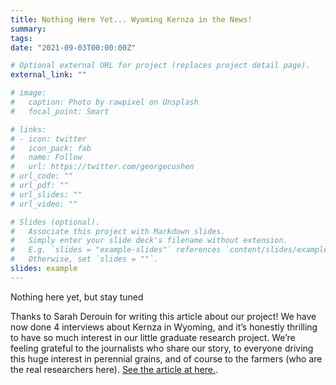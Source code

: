 ```yaml
---
title: Nothing Here Yet... Wyoming Kernza in the News!
summary: 
tags:
date: "2021-09-03T00:00:00Z"

# Optional external URL for project (replaces project detail page).
external_link: ""

# image:
#   caption: Photo by rawpixel on Unsplash
#   focal_point: Smart

# links:
# - icon: twitter
#   icon_pack: fab
#   name: Follow
#   url: https://twitter.com/georgecushen
# url_code: ""
# url_pdf: ""
# url_slides: ""
# url_video: ""

# Slides (optional).
#   Associate this project with Markdown slides.
#   Simply enter your slide deck's filename without extension.
#   E.g. `slides = "example-slides"` references `content/slides/example-slides.md`.
#   Otherwise, set `slides = ""`.
slides: example
---
```


Nothing here yet, but stay tuned    

Thanks to Sarah Derouin for writing this article about our project! We have now done 4 interviews about Kernza 
in Wyoming, and it’s honestly thrilling to have so much interest in our little graduate research project. 
We’re feeling grateful to the journalists who share our story, to everyone driving this huge interest in 
perennial grains, and of course to the farmers (who are the real researchers here). 
[See the article at here.](https://news.mongabay.com/2021/08/scientists-look-to-wheatgrass-to-save-dryland-farming-and-capture-carbon/).